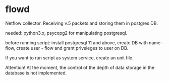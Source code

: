 # flowd
Netflow collector. Receiving v.5 packets and storing them in postgres DB.

needed: python3.x, psycopg2 for manipulating postgresql.

before running script: install postgresql 11 and above, create DB with name - flow, create user - flow and grant priveleges to user on DB.

If you want to run script as system service, create an unit file.

Attention! At the moment, the control of the depth of data storage in the database is not implemented.
